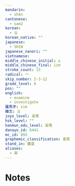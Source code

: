 ```yaml
---
mandarin:
  - shěn
cantonese:
  - sam2
korean:
  - 심
korean_native: ""
japanese:
  - SHIN
japanese_nanori: ""
vietnamese:
middle_chinese_initial: ɕ
middle_chinese_final: iɪm
stroke_count: 15
radical: 宀
skip_number: 2-3-12
grade_level: 6
pos: ""
english:
  - examine
  - investigate
羅馬字: sim
韓文: 심
joyo_level: 高等
hsk_level: ""
hanmun_edu_level: 高等
danayo_id: 6441
mc_id: 893
graphemic_classification: 會意
stand_in: 審査
aliases:
  - 审
---
```


# Notes
